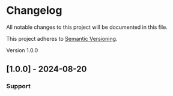 
# Changelog

All notable changes to this project will be documented in this file.

This project adheres to [Semantic Versioning](https://semver.org/spec/v2.0.0.html).

Version 1.0.0

## [1.0.0] - 2024-08-20



### Support
